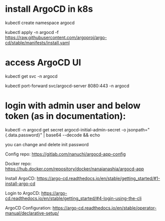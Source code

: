 # install ArgoCD in k8s

kubectl create namespace argocd

kubectl apply -n argocd -f https://raw.githubusercontent.com/argoproj/argo-cd/stable/manifests/install.yaml

# access ArgoCD UI

kubectl get svc -n argocd

kubectl port-forward svc/argocd-server 8080:443 -n argocd

# login with admin user and below token (as in documentation):

kubectl -n argocd get secret argocd-initial-admin-secret -o jsonpath="{.data.password}" | base64 --decode && echo



you can change and delete init password




Config repo: https://gitlab.com/nanuchi/argocd-app-config


Docker repo: https://hub.docker.com/repository/docker/nanajanashia/argocd-app


Install ArgoCD: https://argo-cd.readthedocs.io/en/stable/getting_started/#1-install-argo-cd


Login to ArgoCD: https://argo-cd.readthedocs.io/en/stable/getting_started/#4-login-using-the-cli


ArgoCD Configuration: https://argo-cd.readthedocs.io/en/stable/operator-manual/declarative-setup/
